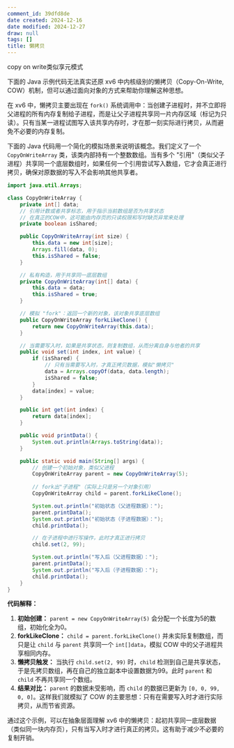 ```yaml
---
comment_id: 39dfd8de
date created: 2024-12-16
date modified: 2024-12-27
draw: null
tags: []
title: 懒拷贝
---
```

 copy on write类似享元模式

下面的 Java 示例代码无法真实还原 xv6 中内核级别的懒拷贝（Copy-On-Write, COW）机制，但可以通过面向对象的方式来帮助你理解这种思想。

在 xv6 中，懒拷贝主要出现在 `fork()` 系统调用中：当创建子进程时，并不立即将父进程的所有内存复制给子进程，而是让父子进程共享同一片内存区域（标记为只读）。只有当某一进程试图写入该共享内存时，才在那一刻实际进行拷贝，从而避免不必要的内存复制。

下面的 Java 代码用一个简化的模拟场景来说明该概念。我们定义了一个 `CopyOnWriteArray` 类，该类内部持有一个整数数组。当有多个 "引用"（类似父子进程）共享同一个底层数组时，如果任何一个引用尝试写入数组，它才会真正进行拷贝，确保对原数据的写入不会影响其他共享者。

```java
import java.util.Arrays;

class CopyOnWriteArray {
    private int[] data;
    // 引用计数或者共享标志，用于指示当前数组是否为共享状态
    // 在真正的COW中，这可能由内存页的只读权限和写时缺页异常来处理
    private boolean isShared;

    public CopyOnWriteArray(int size) {
        this.data = new int[size];
        Arrays.fill(data, 0);
        this.isShared = false;
    }

    // 私有构造，用于共享同一底层数组
    private CopyOnWriteArray(int[] data) {
        this.data = data;
        this.isShared = true;
    }

    // 模拟 "fork"：返回一个新的对象，该对象共享底层数组
    public CopyOnWriteArray forkLikeClone() {
        return new CopyOnWriteArray(this.data);
    }

    // 当需要写入时，如果是共享状态，则复制数组，从而分离自身与他者的共享
    public void set(int index, int value) {
        if (isShared) {
            // 只有当需要写入时，才真正拷贝数据，模拟"懒拷贝"
            data = Arrays.copyOf(data, data.length);
            isShared = false;
        }
        data[index] = value;
    }

    public int get(int index) {
        return data[index];
    }

    public void printData() {
        System.out.println(Arrays.toString(data));
    }

    public static void main(String[] args) {
        // 创建一个初始对象，类似父进程
        CopyOnWriteArray parent = new CopyOnWriteArray(5);
        
        // fork出"子进程"（实际上只是另一个对象引用）
        CopyOnWriteArray child = parent.forkLikeClone();

        System.out.println("初始状态（父进程数据）：");
        parent.printData();
        System.out.println("初始状态（子进程数据）：");
        child.printData();

        // 在子进程中进行写操作，此时才真正进行拷贝
        child.set(2, 99);

        System.out.println("写入后（父进程数据）：");
        parent.printData();
        System.out.println("写入后（子进程数据）：");
        child.printData();
    }
}
```

**代码解释：**

1. **初始创建：** `parent = new CopyOnWriteArray(5)` 会分配一个长度为5的数组，初始化全为0。
2. **forkLikeClone：** `child = parent.forkLikeClone()` 并未实际复制数组，而只是让 `child` 与 `parent` 共享同一个 `int[]data`，模拟 COW 中的父子进程共享相同内存。
3. **懒拷贝触发：** 当执行 `child.set(2, 99)` 时，`child` 检测到自己是共享状态，于是先拷贝数组，再在自己的独立副本中设置数据为99。此时 `parent` 和 `child` 不再共享同一个数组。
4. **结果对比：** `parent` 的数据未受影响，而 `child` 的数据已更新为 `[0, 0, 99, 0, 0]`。这样我们就模拟了 COW 的主要思想：只有在需要写入时才进行实际拷贝，从而节省资源。

通过这个示例，可以在抽象层面理解 xv6 中的懒拷贝：起初共享同一底层数据（类似同一块内存页），只有当写入时才进行真正的拷贝。这有助于减少不必要的复制开销。

